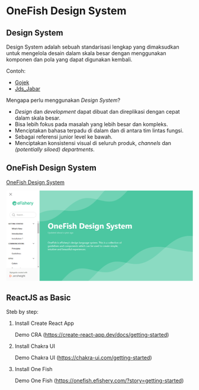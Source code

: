 <h1> OneFish Design System </h1>

<h2> Design System </h2>

Design System adalah sebuah standarisasi lengkap yang dimaksudkan untuk mengelola desain dalam skala besar dengan menggunakan komponen dan pola yang dapat digunakan kembali.

Contoh:
- [Gojek](https://gojek.design/)
- [Jds_Jabar](https://www.figma.com/@jds_jabar)

Mengapa perlu menggunakan *Design System*?
- *Design* dan *development* dapat dibuat dan direplikasi dengan cepat dalam skala besar.
- Bisa lebih fokus pada masalah yang lebih besar dan kompleks.
- Menciptakan bahasa terpadu di dalam dan di antara tim lintas fungsi.
- Sebagai referensi junior level ke bawah. 
- Menciptakan konsistensi visual di seluruh produk, *channels* dan *(potentially siloed) departments*.

<h2> OneFish Design System </h2>

[OneFish Design System](https://zeroheight.com/5f5d88f53/p/75a5e7-onefish-design-system)

![]( ../day-10-onefish-design-system/screenshot/onefish.png)

<h2> ReactJS as Basic </h2>

Steb by step:

1. Install Create React App
    
    Demo CRA (https://create-react-app.dev/docs/getting-started)
2. Install Chakra UI 
    
    Demo Chakra UI (https://chakra-ui.com/getting-started)
3. Install One Fish
    
    Demo One Fish (https://onefish.efishery.com/?story=getting-started)

